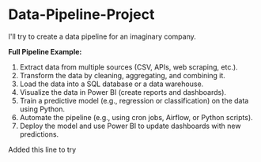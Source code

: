 # Data-Pipeline-Project
I'll try to create a data pipeline for an imaginary company.

**Full Pipeline Example:**
1. Extract data from multiple sources (CSV, APIs, web scraping, etc.).
2. Transform the data by cleaning, aggregating, and combining it.
3. Load the data into a SQL database or a data warehouse.
4. Visualize the data in Power BI (create reports and dashboards).
5. Train a predictive model (e.g., regression or classification) on the data using Python.
6. Automate the pipeline (e.g., using cron jobs, Airflow, or Python scripts).
7. Deploy the model and use Power BI to update dashboards with new predictions.

Added this line to try 
